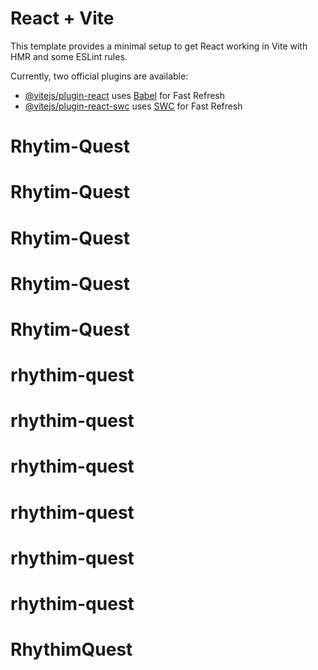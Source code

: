 # React + Vite

This template provides a minimal setup to get React working in Vite with HMR and some ESLint rules.

Currently, two official plugins are available:

- [@vitejs/plugin-react](https://github.com/vitejs/vite-plugin-react/blob/main/packages/plugin-react/README.md) uses [Babel](https://babeljs.io/) for Fast Refresh
- [@vitejs/plugin-react-swc](https://github.com/vitejs/vite-plugin-react-swc) uses [SWC](https://swc.rs/) for Fast Refresh
# Rhytim-Quest
# Rhytim-Quest
# Rhytim-Quest
# Rhytim-Quest
# Rhytim-Quest
# rhythim-quest
# rhythim-quest
# rhythim-quest
# rhythim-quest
# rhythim-quest
# rhythim-quest
# RhythimQuest
